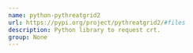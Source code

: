 ```yaml
---
name: python-pythreatgrid2
url: https://pypi.org/project/pythreatgrid2/#files
description: Python library to request crt.
group: None
---
```

